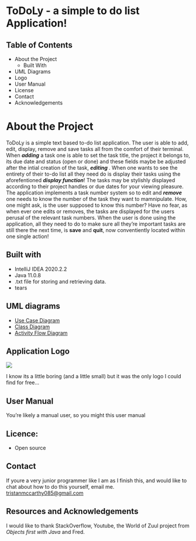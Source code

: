 
<h1 id="todoly---a-simple-to-do-list-application">ToDoLy - a simple to do list Application!</h1>
<h2 id="table-of-contents">Table of Contents</h2>
<ul>
<li>About the Project
<ul>
<li>Built With</li>
</ul>
</li>
<li>UML Diagrams</li>
<li>Logo</li>
<li>User Manual</li>
<li>License</li>
<li>Contact</li>
<li>Acknowledgements</li>
</ul>
<h1 id="about-the-project">About the Project</h1>
<p>ToDoLy is a simple text based to-do list application. The user is able to add, edit, display, remove and save tasks all from the comfort of their terminal. When <em><strong>adding</strong></em> a task one is able to set the task title, the project it belongs to, its due date and status (open or done) and these fields maybe be adjusted after the intial creation of the task, <em><strong>editing </strong></em> . When one wants to see the entirety of their to-do list all they need do is display their tasks using the aforefentioned <em><strong>display function</strong></em>! The tasks may be stylishly displayed according to their project handles or due dates for your viewing pleasure. The application implements a task number system so to edit and <em><strong>remove</strong></em>  one needs to know the number of the task they want to mamnipulate. How, one might ask, is the user supposed to know this number? Have no fear, as when ever one edits or removes, the tasks are displayed for the users perusal of the relevant task numbers. When the user is done using the application, all they need to do to make sure all they’re important tasks are still there the next time, is <strong>save</strong> and <strong>quit</strong>, now conventiently located within one single action!</p>
<h2 id="built-with">Built with</h2>
<ul>
<li>IntelliJ IDEA 2020.2.2</li>
<li>Java 11.0.8</li>
<li>.txt file for storing and retrieving data.</li>
<li>tears</li>
</ul>
<h2 id="uml-diagrams">UML diagrams</h2>
<ul>
<li><a href="https://github.com/tristanmcc/ToDoList/blob/master/Diagrams/USE_CASE_DIAGRAM_TODO-Use_Case_diagram.jpg">Use Case Diagram</a></li>
<li><a href="https://github.com/tristanmcc/ToDoList/blob/master/Diagrams/USE_CASE_DIAGRAM_TODO-Task%20Diagram.jpg">Class Diagram</a></li>
<li><a href="https://github.com/tristanmcc/ToDoList/blob/master/Diagrams/USE_CASE_DIAGRAM_TODO-Process%20flow%20diagram%20AUC1.jpg">Activity Flow Diagram</a></li>
</ul>
<h2 id="application-logo">Application Logo</h2>
<img src="https://img.icons8.com/ios/50/000000/todo-list.png">
<p>I know its a little boring (and a little small) but it was the only logo I could find for free…</p>
<h2 id="user-manual">User Manual</h2>
<p>You’re likely a manual user, so you might this user manual</p>
<h2 id="licence">Licence:</h2>
<ul>
<li>Open source</li>
</ul>
<h2 id="contact">Contact</h2>
<p>If youre a very junior programmer like I am as I finish this, and would like to chat about how to do this yourself, email me.<br>
<a href="mailto:tristanmccarthy085@gmail.com">tristanmccarthy085@gmail.com</a></p>
<h2 id="resources-and-acknowledgements">Resources and Acknowledgements</h2>
<p>I would like to thank StackOverflow, Youtube, the World of Zuul project from <em>Objects first with Java</em> and Fred.</p>

<!--stackedit_data:
eyJoaXN0b3J5IjpbMjM0NTUyMzg1LC01OTU2ODc3OTMsMTQ1MD
kxMjk3OV19
-->